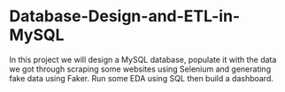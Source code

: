 # Database-Design-and-ETL-in-MySQL
In this project we will design a MySQL database, populate it with the data we got through scraping some websites using Selenium and generating fake data using Faker. Run some EDA using SQL then build a dashboard.
